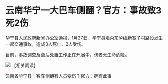 # 云南华宁一大巴车侧翻？官方：事故致3死2伤

华宁县人民政府新闻办公室通报，1月27日，华宁县境内东泸线新寨子村路段发生一起交通事故，造成3人死亡、2人受伤。

目前，事故调查及善后处置工作正在开展中，伤者无生命危险。

![](https://inews.gtimg.com/newsapp_bt/0/15629743792/1000)
【相关阅读】

云南省华宁县一客车侧翻有人员受伤？官方：确有此事

